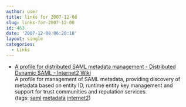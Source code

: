 ```yaml
---
author: user
title: links for 2007-12-08
slug: links-for-2007-12-08
id: 463
date: '2007-12-08 06:20:18'
layout: single
categories:
  - Links
---
```


*   [A profile for distributed SAML metadata management - Distributed Dynamic SAML - Internet2 Wiki](https://spaces.internet2.edu/display/dsaml/A+profile+for+distributed+SAML+metadata+management)  
    A profile for management of SAML metadata, providing discovery of metadata based on entity ID, runtime entity key management and support for trust communities and reputation services.  
    (tags: [saml](http://del.icio.us/superpat/saml) [metadata](http://del.icio.us/superpat/metadata) [internet2](http://del.icio.us/superpat/internet2))  
